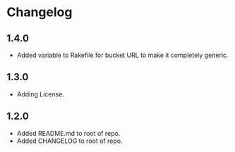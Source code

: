 # Changelog
## 1.4.0
* Added variable to Rakefile for bucket URL to make it completely generic.
## 1.3.0
* Adding License.
## 1.2.0
* Added README.md to root of repo.
* Added CHANGELOG to root of repo.